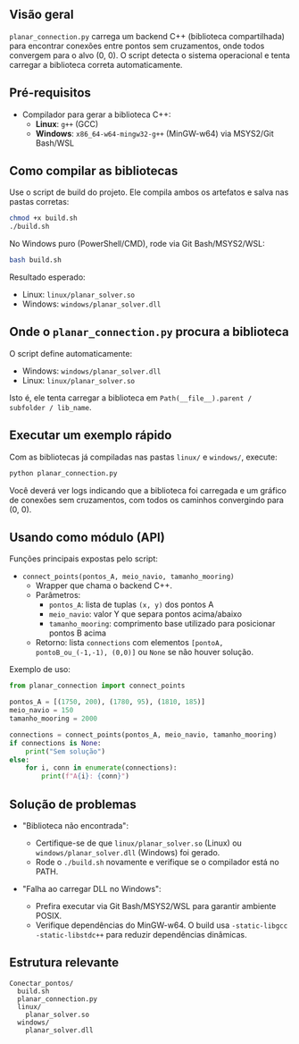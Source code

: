 ## Visão geral

`planar_connection.py` carrega um backend C++ (biblioteca compartilhada) para encontrar conexões entre pontos sem cruzamentos, onde todos convergem para o alvo (0, 0). O script detecta o sistema operacional e tenta carregar a biblioteca correta automaticamente.

## Pré-requisitos

- Compilador para gerar a biblioteca C++:
  - **Linux**: `g++` (GCC)
  - **Windows**: `x86_64-w64-mingw32-g++` (MinGW-w64) via MSYS2/Git Bash/WSL

## Como compilar as bibliotecas

Use o script de build do projeto. Ele compila ambos os artefatos e salva nas pastas corretas:

```bash
chmod +x build.sh
./build.sh
```

No Windows puro (PowerShell/CMD), rode via Git Bash/MSYS2/WSL:

```bash
bash build.sh
```

Resultado esperado:
- Linux: `linux/planar_solver.so`
- Windows: `windows/planar_solver.dll`

## Onde o `planar_connection.py` procura a biblioteca

O script define automaticamente:
- Windows: `windows/planar_solver.dll`
- Linux: `linux/planar_solver.so`

Isto é, ele tenta carregar a biblioteca em `Path(__file__).parent / subfolder / lib_name`.

## Executar um exemplo rápido

Com as bibliotecas já compiladas nas pastas `linux/` e `windows/`, execute:

```bash
python planar_connection.py
```

Você deverá ver logs indicando que a biblioteca foi carregada e um gráfico de conexões sem cruzamentos, com todos os caminhos convergindo para (0, 0).

## Usando como módulo (API)

Funções principais expostas pelo script:

- `connect_points(pontos_A, meio_navio, tamanho_mooring)`
  - Wrapper que chama o backend C++.
  - Parâmetros:
    - `pontos_A`: lista de tuplas `(x, y)` dos pontos A
    - `meio_navio`: valor Y que separa pontos acima/abaixo
    - `tamanho_mooring`: comprimento base utilizado para posicionar pontos B acima
  - Retorno: lista `connections` com elementos `[pontoA, pontoB_ou_(-1,-1), (0,0)]` ou `None` se não houver solução.

Exemplo de uso:

```python
from planar_connection import connect_points

pontos_A = [(1750, 200), (1780, 95), (1810, 185)]
meio_navio = 150
tamanho_mooring = 2000

connections = connect_points(pontos_A, meio_navio, tamanho_mooring)
if connections is None:
    print("Sem solução")
else:
    for i, conn in enumerate(connections):
        print(f"A{i}: {conn}")
```

## Solução de problemas

- "Biblioteca não encontrada":
  - Certifique-se de que `linux/planar_solver.so` (Linux) ou `windows/planar_solver.dll` (Windows) foi gerado.
  - Rode o `./build.sh` novamente e verifique se o compilador está no PATH.

- "Falha ao carregar DLL no Windows":
  - Prefira executar via Git Bash/MSYS2/WSL para garantir ambiente POSIX.
  - Verifique dependências do MinGW-w64. O build usa `-static-libgcc -static-libstdc++` para reduzir dependências dinâmicas.

## Estrutura relevante

```
Conectar_pontos/
  build.sh
  planar_connection.py
  linux/
    planar_solver.so
  windows/
    planar_solver.dll
```
